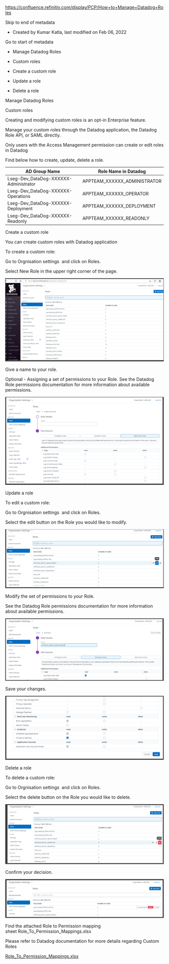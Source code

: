 https://confluence.refinitiv.com/display/PCP/How+to+Manage+Datadog+Roles

Skip to end of metadata

- Created by Kumar Katla, last modified on Feb 06, 2022

Go to start of metadata

- Manage Datadog Roles

- Custom roles

- Create a custom role

- Update a role

- Delete a role



Manage Datadog Roles

Custom roles



Creating and modifying custom roles is an opt-in Enterprise feature. 

Manage your custom roles through the Datadog application, the Datadog Role API, or SAML directly.

Only users with the Access Management permission can create or edit roles in Datadog

Find below how to create, update, delete a role. 





| AD Group Name | Role Name in Datadog |
| - | - |
| Lseg-Dev\_DataDog-XXXXXX-Administrator | APPTEAM\_XXXXXX\_ADMINISTRATOR |
| Lseg-Dev\_DataDog-XXXXXX-Operations | APPTEAM\_XXXXXX\_OPERATOR |
| Lseg-Dev\_DataDog-XXXXXX-Deployment | APPTEAM\_XXXXXX\_DEPLOYMENT |
| Lseg-Dev\_DataDog-XXXXXX-Readonly | APPTEAM\_XXXXXX\_READONLY |




Create a custom role



You can create custom roles with Datadog application

To create a custom role:

Go to Orgnisation settings  and click on Roles.

Select New Role in the upper right corner of the page.

![](images/D1C09846FCC943BEA040885D2E225F42clipboard.png)



Give a name to your role.

Optional - Assigning a set of permissions to your Role. See the Datadog Role permissions documentation for more information about available permissions.

![](images/8C89DF69C88C457597414C00F2F0276Cclipboard.png)





Update a role



To edit a custom role:

Go to Orgnisation settings  and click on Roles.

Select the edit button on the Role you would like to modify.

![](images/ABACC318B8B34F7C94E253A374F012A7clipboard.png)



Modify the set of permissions to your Role.   

See the Datadog Role permissions documentation for more information about available permissions.

![](images/4E241A8FD704463FA90A50E4ED9DF66Dclipboard.png)



Save your changes.

![](images/BB903FC0B0EF4A54A0E5B45929DC564Dclipboard.png)



Delete a role

To delete a custom role:

Go to Orgnisation settings  and click on Roles.

Select the delete button on the Role you would like to delete.

![](images/F00EF9D80A624B7AA945D16D8E3E3C2Cclipboard.png)



Confirm your decision.

![](images/0E5BFA0952AF4A0184801B7A1F41B94Eclipboard.png)



Find the attached Role to Permission mapping sheet Role_To_Permission_Mappings.xlsx

Please refer to Datadog documentation for more details regarding Custom Roles

[Role_To_Permission_Mappings.xlsx](attachments/F46556963C7143C58B59677C97FE42A3Role_To_Permission_Mappings.xlsx)

